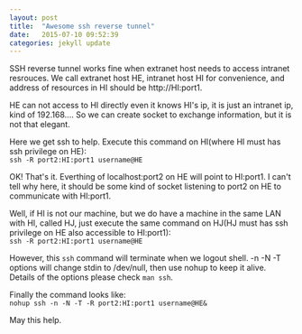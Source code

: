 ```yaml
---
layout: post
title:  "Awesome ssh reverse tunnel"
date:   2015-07-10 09:52:39
categories: jekyll update
---
```


SSH reverse tunnel works fine when extranet host needs to access intranet resrouces. We call extranet host HE, intranet host HI for convenience, and address of resources in HI should be http://HI:port1.   

HE can not access to HI directly even it knows HI's ip, it is just an intranet ip, kind of 192.168.... So we can create socket to exchange information, but it is not that elegant.  

Here we get ssh to help. Execute this command on HI(where HI must has ssh privilege on HE):  
``ssh -R port2:HI:port1 username@HE``   

OK! That's it. Everthing of localhost:port2 on HE will point to HI:port1. I can't tell why here, it should be some kind of socket listening to port2 on HE to communicate with HI:port1.  

Well, if HI is not our machine, but we do have a machine in the same LAN with HI, called HJ, just execute the same command on HJ(HJ must has ssh privilege on HE also accessible to HI:port1):  
``ssh -R port2:HI:port1 username@HE``   

However, this `ssh` command will terminate when we logout shell. -n -N -T options will change stdin to /dev/null, then use nohup to keep it alive. Details of the options please check `man ssh`.  

Finally the command looks like:  
``nohup ssh -n -N -T -R port2:HI:port1 username@HE&``  

May this help.
